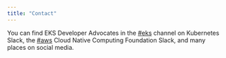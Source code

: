 ```yaml
---
title: "Contact"
---
```


You can find EKS Developer Advocates in the [#eks](https://kubernetes.slack.com/archives/C8SH2GSL9) channel on Kubernetes Slack, the [#aws](https://cloud-native.slack.com/archives/C0138M7A8C8) Cloud Native Computing Foundation Slack, and many places on social media.
